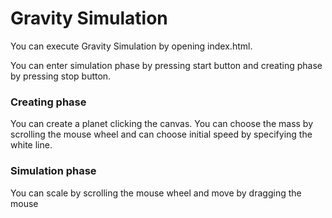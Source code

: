 Gravity Simulation
===
You can execute Gravity Simulation by opening index.html.   

You can enter simulation phase by pressing start button and creating phase by pressing stop button.

### Creating phase
You can create a planet clicking the canvas. You can choose the mass by scrolling the mouse wheel and can choose initial speed by specifying the white line.

### Simulation phase
You can scale by scrolling the mouse wheel and move by dragging the mouse
